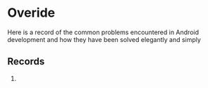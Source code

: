 # Overide
Here is a record of the common problems encountered in Android development and how they have been solved elegantly and simply





## Records

1. 

